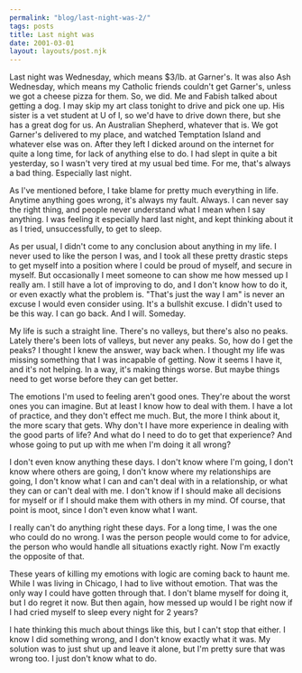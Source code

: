 ```yaml
---
permalink: "blog/last-night-was-2/"
tags: posts
title: Last night was
date: 2001-03-01
layout: layouts/post.njk
---
```


Last night was Wednesday, which means $3/lb. at Garner's. It was also Ash Wednesday, which means my Catholic friends couldn't get Garner's, unless we got a cheese pizza for them. So, we did. Me and Fabish talked about getting a dog. I may skip my art class tonight to drive and pick one up. His sister is a vet student at U of I, so we'd have to drive down there, but she has a great dog for us. An Australian Shepherd, whatever that is. We got Garner's delivered to my place, and watched Temptation Island and whatever else was on. After they left I dicked around on the internet for quite a long time, for lack of anything else to do. I had slept in quite a bit yesterday, so I wasn't very tired at my usual bed time. For me, that's always a bad thing. Especially last night.

As I've mentioned before, I take blame for pretty much everything in life. Anytime anything goes wrong, it's always my fault. Always. I can never say the right thing, and people never understand what I mean when I say anything. I was feeling it especially hard last night, and kept thinking about it as I tried, unsuccessfully, to get to sleep.

As per usual, I didn't come to any conclusion about anything in my life. I never used to like the person I was, and I took all these pretty drastic steps to get myself into a position where I could be proud of myself, and secure in myself. But occasionally I meet someone to can show me how messed up I really am. I still have a lot of improving to do, and I don't know how to do it, or even exactly what the problem is. "That's just the way I am" is never an excuse I would even consider using. It's a bullshit excuse. I didn't used to be this way. I can go back. And I will. Someday.

My life is such a straight line. There's no valleys, but there's also no peaks. Lately there's been lots of valleys, but never any peaks. So, how do I get the peaks? I thought I knew the answer, way back when. I thought my life was missing something that I was incapable of getting. Now it seems I have it, and it's not helping. In a way, it's making things worse. But maybe things need to get worse before they can get better.

The emotions I'm used to feeling aren't good ones. They're about the worst ones you can imagine. But at least I know how to deal with them. I have a lot of practice, and they don't effect me much. But, the more I think about it, the more scary that gets. Why don't I have more experience in dealing with the good parts of life? And what do I need to do to get that experience? And whose going to put up with me when I'm doing it all wrong? 

I don't even know anything these days. I don't know where I'm going, I don't know where others are going, I don't know where my relationships are going, I don't know what I can and can't deal with in a relationship, or what they can or can't deal with me. I don't know if I should make all decisions for myself or if I should make them with others in my mind. Of course, that point is moot, since I don't even know what I want.

I really can't do anything right these days. For a long time, I was the one who could do no wrong. I was the person people would come to for advice, the person who would handle all situations exactly right. Now I'm exactly the opposite of that.

These years of killing my emotions with logic are coming back to haunt me. While I was living in Chicago, I had to live without emotion. That was the only way I could have gotten through that. I don't blame myself for doing it, but I do regret it now. But then again, how messed up would I be right now if I had cried myself to sleep every night for 2 years? 

I hate thinking this much about things like this, but I can't stop that either. I know I did something wrong, and I don't know exactly what it was. My solution was to just shut up and leave it alone, but I'm pretty sure that was wrong too. I just don't know what to do.